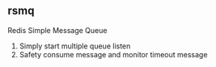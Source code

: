 ## rsmq
Redis Simple Message Queue

1. Simply start multiple queue listen
2. Safety consume message and monitor timeout message
